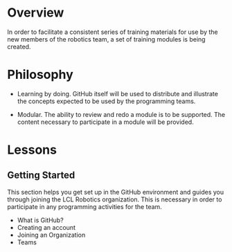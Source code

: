 # Overview

In order to facilitate a consistent series of training materials for use by the new members of the robotics team, a set of training modules is being created.

# Philosophy

- Learning by doing.  GitHub itself will be used to distribute and illustrate the concepts expected to be used by the programming teams.

- Modular.  The ability to review and redo a module is to be supported.  The content necessary to participate in a module will be provided.

# Lessons

## Getting Started

This section helps you get set up in the GitHub environment and guides you through joining the LCL Robotics organization.  This is necessary in order to participate in any programming activities for the team.

- What is GitHub?
- Creating an account
- Joining an Organization
- Teams

